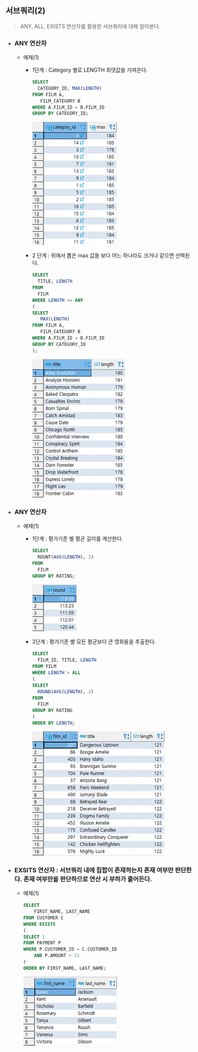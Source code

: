 ## 서브쿼리(2)

> ANY, ALL, EXISTS 연산자를 활용한 서브쿼리에 대해 알아본다.



* ### ANY 연산자

  * 예제(1)

    * 1단계 : Category 별로 LENGTH 최댓값을 가져온다.

      ```SQL
      SELECT
      	CATEGORY_ID, MAX(LENGTH)
      FROM FILM A,
      	 FILM_CATEGORY B
      WHERE A.FILM_ID = B.FILM_ID
      GROUP BY CATEGORY_ID;
      ```

      ![image-20210517022521610](markdown-images/image-20210517022521610.png)

    * 2 단계 : 위에서 뽑은 max 값들 보다 어느 하나라도 크거나 같으면 선택된다.

      ```SQL
      SELECT
      	TITLE, LENGTH
      FROM 
      	FILM
      WHERE LENGTH >= ANY
      (
      SELECT
      	 MAX(LENGTH)
      FROM FILM A,
      	 FILM_CATEGORY B
      WHERE A.FILM_ID = B.FILM_ID
      GROUP BY CATEGORY_ID
      );
      ```

       ![image-20210517022819470](markdown-images/image-20210517022819470.png)

  

* ### ANY 연산자

  * 예제(1)

    * 1단계 : 평가기준 별 평균 길이를 계산한다.

      ```SQL
      SELECT 
      	ROUNT(AVG(LENGTH), 2)
      FROM 
      	FILM
      GROUP BY RATING;
      ```

      ![image-20210517023613050](markdown-images/image-20210517023613050.png)

    * 2단계 : 평가기준 별 모든 평균보다 큰 영화들을 추출한다.

      ```SQL
      SELECT
      	FILM_ID, TITLE, LENGTH
      FROM FILM
      WHERE LENGTH > ALL
      (
      SELECT 
      	ROUND(AVG(LENGTH), 2)
      FROM 
      	FILM
      GROUP BY RATING
      )
      ORDER BY LENGTH;	
      ```

      ![image-20210517023850883](markdown-images/image-20210517023850883.png)



* ### EXSITS 연산자 : 서브쿼리 내에 집합이 존재하는지 존재 여부만 판단한다. 존재 여부만을 판단하므로 연산 시 부하가 줄어든다.

  * 예제(1)

    ```SQL
    SELECT
    	FIRST_NAME, LAST_NAME
    FROM CUSTOMER C
    WHERE EXISTS
    (
    SELECT 1
    FROM PAYMENT P
    WHERE P.CUSTOMER_ID = C.CUSTOMER_ID
        AND P.AMOUNT > 11
    )
    ORDER BY FIRST_NAME, LAST_NAME;
    ```

    ![image-20210517024614909](markdown-images/image-20210517024614909.png)

  

